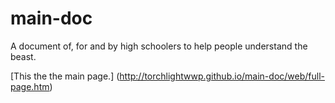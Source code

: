 # main-doc
A document of, for and by high schoolers to help people understand the beast.

[This the the main page.] (http://torchlightwwp.github.io/main-doc/web/full-page.htm)
